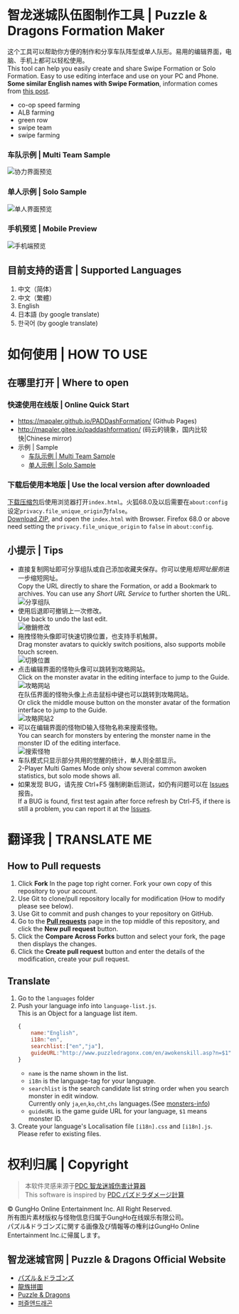 ﻿智龙迷城队伍图制作工具 | Puzzle & Dragons Formation Maker
======
这个工具可以帮助你方便的制作和分享车队阵型或单人队形。易用的编辑界面，电脑、手机上都可以轻松使用。   
This tool can help you easily create and share Swipe Formation or Solo Formation. Easy to use editing interface and use on your PC and Phone.  
**Some similar English names with Swipe Formation**, information comes from [this post](https://puzzleanddragonsforum.com/threads/107636).
* co-op speed farming
* ALB farming
* green row
* swipe team
* swipe farming
### 车队示例 \| Multi Team Sample
![协力界面预览](document/preview-main.png)  
### 单人示例 \| Solo Sample
![单人界面预览](document/preview-solo.png)  
### 手机预览 \| Mobile Preview
![手机端预览](document/preview-mobile.jpg)

## 目前支持的语言 | Supported Languages
1. 中文（简体）
1. 中文（繁體）
1. English
1. 日本語 (by google translate)
1. 한국어 (by google translate)

# 如何使用 | HOW TO USE
## 在哪里打开 | Where to open
### 快速使用在线版 | Online Quick Start  
* https://mapaler.github.io/PADDashFormation/ (Github Pages)
* http://mapaler.gitee.io/paddashformation/ (码云的镜象，国内比较快|Chinese mirror)
* 示例 \| Sample
  * [车队示例 \| Multi Team Sample](//mapaler.github.io/PADDashFormation/multi.html?d=%7B%22t%22%3A%22%E6%88%91%E7%9A%84%E6%9C%A8%E8%BD%A6%E9%98%9F%7CMy%20Wood%20Dash%20Formation%22%2C%22d%22%3A%22%E6%88%91%E5%B9%B3%E6%97%B6%E7%9A%84%E6%9C%A8%E8%BD%A6%E9%98%9F%5Cn5%E4%B8%AASX%E5%88%9A%E5%A5%BD%E5%A4%9F%5Cn%E5%BC%80%E8%BD%A6%E4%BA%86%EF%BC%8C%E6%BB%B4%E6%BB%B4%22%2C%22f%22%3A%5B%5B%5B%5B4813%2C110%2C9%2C99%2C%5B20%2C20%2C20%5D%2C1%5D%2C%5B2948%2C99%2C6%2C99%2C%5B21%2C21%2C21%5D%5D%2C%5B2948%2C99%2C6%2C99%2C%5B22%2C22%5D%5D%2C%5B2948%2C99%2C6%2C99%2C%5B19%2C19%5D%5D%2C%5B5323%2C99%2C9%2C99%2C%5B20%2C20%2C11%2C11%5D%5D%5D%2C%5B%5B5267%2C99%2C5%5D%2C%5B3640%2C99%2C8%5D%2C%5B4986%2C1%2C4%5D%2C%5B0%5D%2C%5B0%5D%5D%5D%2C%5B%5B%5B2948%2C99%2C6%2C99%2C%5B22%2C13%2C13%5D%5D%2C%5B2948%2C99%2C6%2C99%2C%5B21%2C21%2C21%5D%5D%2C%5B2948%2C99%2C6%2C99%2C%5B22%2C22%2C22%5D%5D%2C%5B4813%2C110%2C9%2C99%2C%5B20%2C20%2C11%2C11%5D%2C1%5D%2C%5B5042%2C101%2C9%2C99%2C%5B20%2C20%2C11%2C11%5D%2C2%5D%5D%2C%5B%5B3640%2C99%2C8%5D%2C%5B4986%2C1%2C4%5D%2C%5B0%5D%2C%5B5267%2C1%2C5%2C99%5D%2C%5B5267%2C1%2C5%5D%5D%5D%5D%7D)
  * [单人示例 \| Solo Sample](//mapaler.github.io/PADDashFormation/solo.html?d=%7B%22t%22%3A%22%E5%A4%A7%E5%8F%B7%E6%89%93%E9%87%8C%C2%B7%E4%B8%89%E9%92%88%22%2C%22d%22%3A%22%E6%B3%A8%E6%84%8F%E5%89%8D%E9%9D%A2%E5%87%A0%E5%85%B3%E8%A6%81%E5%BF%AB%E7%82%B9%E6%89%93%EF%BC%8C%E4%B8%8D%E7%84%B6%E5%B0%8F%E6%8A%A4%E5%A3%AB2%E6%8A%80%E8%B7%B3%E4%BA%86%EF%BC%8C%E4%BC%9A%E8%A2%AB%E5%B0%81%E8%A7%89%E9%86%92%E9%98%9F%E9%95%BF%E6%8D%B6%E6%AD%BB%E3%80%82%22%2C%22f%22%3A%5B%5B%5B%5B5139%2C102%2C9%2C99%2C%5B17%2C17%2C11%2C11%5D%2C1%5D%2C%5B4635%2C110%2C9%2C99%2C%5B27%2C27%2C27%5D%2C2%5D%2C%5B5004%2C110%2C9%2C99%2C%5B17%2C17%2C17%5D%2C0%5D%2C%5B4137%2C101%2C8%2C99%2C%5B23%2C23%2C11%2C11%5D%2C1%5D%2C%5B5331%2C110%2C9%2C99%2C%5B18%2C18%2C11%2C11%5D%2C2%5D%2C%5B5139%2C110%2C9%2C99%2C%5B17%2C17%2C11%2C11%5D%2C2%5D%5D%2C%5B%5B4140%2C99%2C5%2C99%5D%2C%5B4148%2C71%2C5%5D%2C%5B5257%2C99%2C6%5D%2C%5B5239%2C1%2C6%5D%2C%5B4154%2C99%2C5%5D%2C%5B4897%2C99%2C5%5D%5D%5D%5D%7D)
### 下载后使用本地版 | Use the local version after downloaded  
[下载压缩包](//github.com/Mapaler/PADDashFormation/archive/master.zip)后使用浏览器打开`index.html`。火狐68.0及以后需要在`about:config`设定`privacy.file_unique_origin`为`false`。  
[Download ZIP](//github.com/Mapaler/PADDashFormation/archive/master.zip), and open the `index.html` with Browser. Firefox 68.0 or above need setting the `privacy.file_unique_origin` to `false` in `about:config`.

## 小提示 | Tips
* 直接复制网址即可分享组队或自己添加收藏夹保存。你可以使用*短网址服务*进一步缩短网址。  
Copy the URL directly to share the Formation, or add a Bookmark to archives. You can use any *Short URL Service* to further shorten the URL.  
![分享组队](document/tips-share.png)
* 使用后退即可撤销上一次修改。  
Use back to undo the last edit.  
![撤銷修改](document/tips-undo.png)
* 拖拽怪物头像即可快速切换位置，也支持手机触屏。  
Drag monster avatars to quickly switch positions, also supports mobile touch screen.  
![切换位置](document/tips-interchangeCard.png)
* 点击编辑界面的怪物头像可以跳转到攻略网站。  
Click on the monster avatar in the editing interface to jump to the Guide.  
![攻略网站](document/tips-guide.png)  
在队伍界面的怪物头像上点击鼠标中键也可以跳转到攻略网站。  
Or click the middle mouse button on the monster avatar of the formation interface to jump to the Guide.  
![攻略网站2](document/tips-guide2.png)
* 可以在编辑界面的怪物ID输入怪物名称来搜索怪物。  
You can search for monsters by entering the monster name in the monster ID of the editing interface.  
![搜索怪物](document/tips-search.png)
* 车队模式只显示部分共用的觉醒的统计，单人则全部显示。  
2-Player Multi Games Mode only show several common awoken statistics, but solo mode shows all.
* 如果发现 BUG，请先按 Ctrl+F5 强制刷新后测试，如仍有问题可以在 [Issues](issues) 报告。  
If a BUG is found, first test again after force refresh by Ctrl-F5, if there is still a problem, you can report it at the [Issues](issues).

# 翻译我 | TRANSLATE ME
## How to **Pull requests**
1. Click **Fork** In the page top right corner. Fork your own copy of this repository to your account.
1. Use Git to clone/pull repository locally for modification (How to modify please see below).
1. Use Git to commit and push changes to your repository on GitHub.
1. Go to the **[Pull requests](//github.com/puzzled-dragon/pad-helper/pulls)** page in the top middle of this repository, and click the **New pull request** button.
1. Click the **Compare Across Forks** button and select your fork, the page then displays the changes.
1. Click the **Create pull request** button and enter the details of the modification, create your pull request.

## Translate
1. Go to the `languages` folder
1. Push your language info into `language-list.js`.  
This is an Object for a language list item.
    ```js
    {
        name:"English",
        i18n:"en",
        searchlist:["en","ja"],
        guideURL:"http://www.puzzledragonx.com/en/awokenskill.asp?n=$1"
    }
    ```
    * `name` is the name shown in the list.
    * `i18n` is the language-tag for your language.
    * `searchlist` is the search candidate list string order when you search monster in edit window.  
    Currently only `ja`,`en`,`ko`,`cht`,`chs` languages.(See [monsters-info](monsters-info))
    * `guideURL` is the game guide URL for your language, `$1` means monster ID.
1. Create your language's Localisation file `[i18n].css` and `[i18n].js`.  
Please refer to existing files.

# 权利归属 | Copyright
> 本软件灵感来源于[PDC 智龙迷城伤害计算器](https://play.google.com/store/apps/details?id=com.corombo13.paddamagecal)  
> This software is inspired by [PDC パズドラダメージ計算](https://play.google.com/store/apps/details?id=com.corombo13.paddamagecal)

© GungHo Online Entertainment Inc. All Right Reserved.  
所有图片素材版权与怪物信息归属于GungHo在线娱乐有限公司。  
パズル&ドラゴンズに関する画像及び情報等の権利はGungHo Online Entertainment Inc.に帰属します。

## 智龙迷城官网 | Puzzle & Dragons Official Website
* [パズル＆ドラゴンズ](http://pad.gungho.jp)
* [龍族拼圖](https://pad.gungho.jp/hktw/pad/)
* [Puzzle & Dragons](https://www.puzzleanddragons.us/)
* [퍼즐앤드래곤](https://pad.neocyon.com/W/)